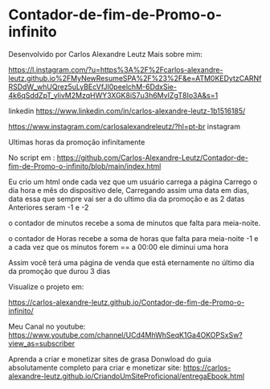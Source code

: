 # Contador-de-fim-de-Promo-o-infinito

Desenvolvido por Carlos Alexandre Leutz
Mais sobre mim:

https://l.instagram.com/?u=https%3A%2F%2Fcarlos-alexandre-leutz.github.io%2FMyNewResumeSPA%2F%23%2F&e=ATM0KEDytzCARNfRSDdW_whUQrez5uLyBEcVfJI0peelchM-6DdxSie-4k6qSddZpT_ylivM2MzqHWY3XGK8iS7u3h6MvIZgT8Io3A&s=1


linkedin
https://www.linkedin.com/in/carlos-alexandre-leutz-1b1516185/

https://www.instagram.com/carlosalexandreleutz/?hl=pt-br
instagram

Ultimas horas da promoção infinitamente

No script em :
https://github.com/Carlos-Alexandre-Leutz/Contador-de-fim-de-Promo-o-infinito/blob/main/index.html

Eu crio um html onde cada vez que um usuário carrega a página
Carrego o dia hora e mês do dispositivo dele,
Carregando assim uma data em dias, data essa que sempre vai ser a do ultimo dia da promoção e as 2 datas
Anteriores seram -1 e -2

o contador de minutos recebe a soma de minutos que falta para meia-noite.

o contador de Horas recebe a soma de horas que falta para meia-noite -1 e a cada vez que os minutos forem == a 00:00 ele diminui uma hora

Assim você terá uma página de venda que está eternamente no último dia da promoção que durou 3 dias


Visualize o projeto em:

https://carlos-alexandre-leutz.github.io/Contador-de-fim-de-Promo-o-infinito/


Meu Canal no youtube:
https://www.youtube.com/channel/UCd4MhWhSeqK1Ga4OKOPSxSw?view_as=subscriber

Aprenda a criar e monetizar sites de grasa Donwload do guia absolutamente completo para criar e monetizar site:
https://carlos-alexandre-leutz.github.io/CriandoUmSiteProficional/entregaEbook.html




